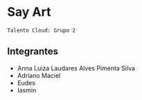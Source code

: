 # Say Art

`Talento Cloud: Grupo 2`


## Integrantes

* Anna Luiza Laudares Alves Pimenta Silva
* Adriano Maciel
* Eudes
* Iasmin

